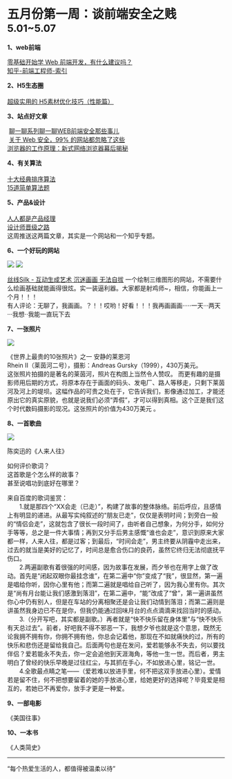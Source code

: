 
# 五月份第一周：谈前端安全之贱 <small>5.01~5.07</small>

__1、web前端__    
    
[零基础开始学 Web 前端开发，有什么建议吗？](https://www.zhihu.com/question/19637373)   
[知乎-前端工程师-索引](https://www.zhihu.com/topic/19573936)
     
__2、H5生态圈__      
       
[超级实用的 H5素材优化技巧（性能篇）](http://www.digitaling.com/articles/35963.html)   
     
__3、站点好文章__    
      
 [聊一聊系列聊一聊WEB前端安全那些事儿](https://segmentfault.com/a/1190000006672214)   
 [关于 Web 安全，99% 的网站都忽略了这些](https://segmentfault.com/a/1190000003852910)   
[浏览器的工作原理：新式网络浏览器幕后揭秘](https://www.html5rocks.com/zh/tutorials/internals/howbrowserswork/)   

__4、有关算法__     
      
[十大经典排序算法](http://web.jobbole.com/87968/)    
[15道简单算法题](http://blog.jobbole.com/70599/)  

__5、产品&设计__        
          
[人人都是产品经理](http://www.woshipm.com)  
[设计师晋级之路](https://zhuanlan.zhihu.com/Sevendesign)              
这周推送这两篇文章，其实是一个网站和一个知乎专题。         
   
__6、一个好玩的网站__
  
![](https://github.com/bluezhan/weeky/raw/master/images/61-1.png) 
![](https://github.com/bluezhan/weeky/raw/master/images/61-2.png) 

[丝线Silk - 互动生成艺术 沉迷画画 无法自拔](http://weavesilk.com)
一个绘制三维图形的网站，不需要什么绘画基础就能画得很炫。实一装逼利器。大家都是射鸡师~，相信，你能画上一个月！！！  
有人评论：无聊了，我画画。？！！哎哟！好看！！！我再画画画·····一天···两天···我想··我能一直玩下去  

__7、一张照片__   

![](https://github.com/bluezhan/weeky/raw/master/images/61-3.jpg) 

《世界上最贵的10张照片》之一 安静的莱恩河  
Rhein II（莱茵河二号），摄影：Andreas Gursky（1999），430万美元。  
这张照片拍摄的是著名的莱茵河，照片在构图上当然令人赞叹。 
而更有趣的是摄影师用后期的方式，将原本存在于画面的码头、发电厂、路人等移走，只剩下莱茵河及河上的堤坝。这幅作品的可贵之处在于，它告诉我们，影像通过加工，才能还原出它的真实原貌，也就是说我们必须“弄假”，才可以得到真相。这个正是我们这个时代数码摄影的现况。这张照片的价值为430万美元 。      

__8、一首歌曲__  

![](https://github.com/bluezhan/weeky/raw/master/images/61-4.jpg) 

陈奕迅的《人来人往》   

如何评价歌词？  
这首歌是个怎么样的故事？  
甚至说唱功到底好在哪里？ 

来自百度的歌词鉴赏：    
　　1.就是那四个“XX会走（已走）”，构建了故事的整体脉络。前后呼应，且感情上有明显的递进。从最写实纯叙述的“朋友已走”，仅仅是表明时间；到旁白一般的“情侣会走”，这就包含了很长一段时间了，由听者自己想象，为何分手，如何分手等等，总之是一件大事情；再到又分手后男主感慨“谁也会走”，意识到原来大家都一样，人来人往，都是过客；到最后，“时间会走”，男主终要从阴霾中走出来，过去的就当是美好的记忆了，时间总是愈合伤口的良药，虽然它终归无法彻底抚平伤口。   
　　2.两遍副歌有着很强的时间感，因为故事在发展，而夕爷也在用字上做了改动。首先是“闭起双眼你最挂念谁”，在第二遍中“你”变成了“我”，很显然，第一遍是唱给你听，因你心里有他；而第二遍就是唱给自己听了，因为我心里有你。其次是“尚有月台能让我们感激到落泪”，在第二遍中，“能”改成了“曾”，第一遍讲虽然你心中仍有别人，但是在车站的分离相聚还是会让我们动情到落泪；而第二遍则是讲虽然我身边已不在是你，但我仍能通过回味月台的点点滴滴来找回当时的感动。    
　　3.（分开写吧，其实都是副歌。）再者就是“快不快乐留在身体里”与“快不快乐有天总过去”。前者，好吧我不得不邪恶一下，我想夕爷也就是这个意思，既然无论我拥不拥有你，你拥不拥有他，你总会记着他，那现在不如就痛快的过，所有的快乐和悲伤还是留给我自己。后面两句也是在发问，爱若能够永不失去，何以要找伴侣？爱若能永不失去，你一定会追他到天涯海角，等他一生一世。而后者，男主明白了曾经的快乐早晚是过往红尘，与其抓在手心，不如放进心里，铭记一世。  
　　4.全歌最点睛之笔——（爱若难以放进手里，何不把这双手放进心里）。爱情若是留不住，何不把想要留着的她的手放进心里，给她更好的选择呢？毕竟爱是相互的，若她已不再爱你，放手才更是一种爱。   


__9、一部电影__   

《美国往事》  

__10、一本书__ 

《人类简史》  


-------------------

“每个热爱生活的人，都值得被温柔以待”

